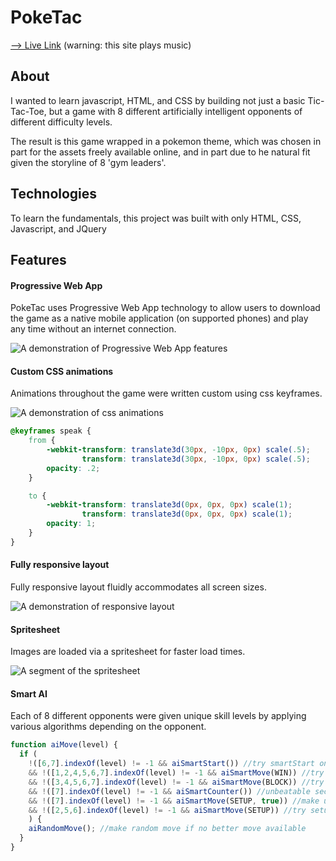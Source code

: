 # PokeTac

[--> Live Link](https://www.poketac.com) (warning: this site plays music)

## About
I wanted to learn javascript, HTML, and CSS by building not just a basic Tic-Tac-Toe, but a game with 8 different artificially intelligent opponents
of different difficulty levels.  

The result is this game wrapped in a pokemon theme, which was chosen in part for the assets freely available online, and in part due to he natural fit given the storyline of 8 'gym leaders'.

## Technologies
To learn the fundamentals, this project was built with only HTML, CSS, Javascript, and JQuery

## Features

#### Progressive Web App
PokeTac uses Progressive Web App technology to allow users to download the game as a native mobile application (on supported phones) and play any time without an internet connection.

![A demonstration of Progressive Web App features](https://www.poketac.com)

#### Custom CSS animations
Animations throughout the game were written custom using css keyframes.

![A demonstration of css animations](http://res.cloudinary.com/dvcr1kq1u/image/upload/v1510636289/animation_mqt7e2.gif)

```css
@keyframes speak {
    from {
        -webkit-transform: translate3d(30px, -10px, 0px) scale(.5);
                transform: translate3d(30px, -10px, 0px) scale(.5);
        opacity: .2;
    }

    to {
        -webkit-transform: translate3d(0px, 0px, 0px) scale(1);
                transform: translate3d(0px, 0px, 0px) scale(1);
        opacity: 1;
    }
}
```

#### Fully responsive layout
Fully responsive layout fluidly accommodates all screen sizes.

![A demonstration of responsive layout](http://res.cloudinary.com/dvcr1kq1u/image/upload/v1510636290/responsive_pifxzj.gif)

#### Spritesheet
Images are loaded via a spritesheet for faster load times.

![A segment of the spritesheet](http://res.cloudinary.com/dvcr1kq1u/image/upload/v1510636829/Screen_Shot_2017-11-13_at_9.18.52_PM_cm7sw4.png)

#### Smart AI
Each of 8 different opponents were given unique skill levels by applying various algorithms depending on the opponent.

```js
function aiMove(level) {
  if (
    !([6,7].indexOf(level) != -1 && aiSmartStart()) //try smartStart on appropriate ai level
    && !([1,2,4,5,6,7].indexOf(level) != -1 && aiSmartMove(WIN)) //try win on appropriate ai level
    && !([3,4,5,6,7].indexOf(level) != -1 && aiSmartMove(BLOCK)) //try block on appropriate ai level
    && !([7].indexOf(level) != -1 && aiSmartCounter()) //unbeatable second ai move
    && !([7].indexOf(level) != -1 && aiSmartMove(SETUP, true)) //make unbeatable setup move (i.e. do a double setup if possible)
    && !([2,5,6].indexOf(level) != -1 && aiSmartMove(SETUP)) //try setup on appropriate ai level
    ) {
    aiRandomMove(); //make random move if no better move available
  }
}
```
